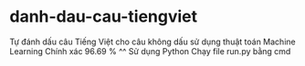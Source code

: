 # danh-dau-cau-tiengviet
Tự đánh dấu  câu Tiếng Việt cho câu không dấu sử dụng thuật toán Machine Learning
Chính xác 96.69 % ^^
Sử dụng Python 
Chạy file run.py bằng cmd
